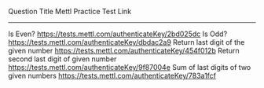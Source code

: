 Question Title Mettl Practice Test Link

*******************************************************************************************************************************************

Is Even?                                                https://tests.mettl.com/authenticateKey/2bd025dc
Is Odd?                                                 https://tests.mettl.com/authenticateKey/dbdac2a9
Return last digit of the given number                   https://tests.mettl.com/authenticateKey/454f012b
Return second last digit of given number                https://tests.mettl.com/authenticateKey/9f87004e
Sum of last digits of two given numbers                 https://tests.mettl.com/authenticateKey/783a1fcf

